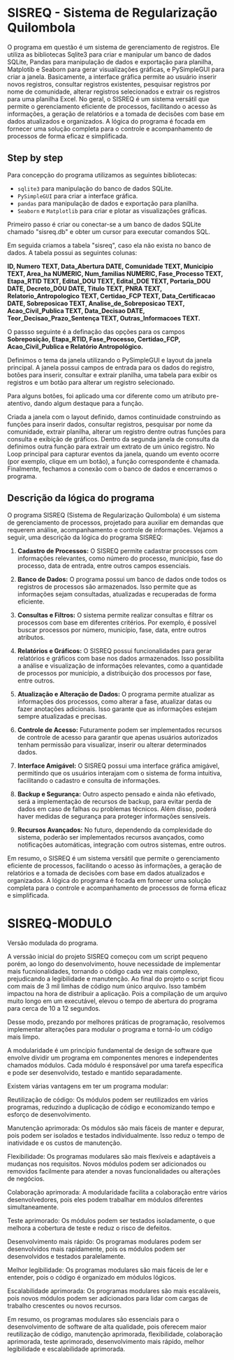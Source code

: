# SISREQ - Sistema de Regularização Quilombola

<p>
 O programa em questão é um sistema de gerenciamento de registros. Ele utiliza as bibliotecas Sqlite3 para criar e manipular um banco de dados SQLite, Pandas para manipulação de dados e exportação para planilha, Matplotib e Seaborn para gerar visualizações gráficas, e PySimpleGUI para criar a janela. Basicamente, a interface gráfica permite ao usuário inserir novos registros, consultar registros existentes, pesquisar registros por nome de comunidade, alterar registros selecionados e extrair os registros para uma planilha Excel. No geral, o SISREQ é um sistema versátil que permite o gerenciamento eficiente de processos, facilitando o acesso às informações, a geração de relatórios e a tomada de decisões com base em dados atualizados e organizados. A lógica do programa é focada em fornecer uma solução completa para o controle e acompanhamento de processos de forma eficaz e simplificada.
</p>

## Step by step

<p>
  Para concepção do programa utilizamos as seguintes bibliotecas:

   - `sqlite3` para manipulação do banco de dados SQLite.
   - `PySimpleGUI` para criar a interface gráfica.
   - `pandas` para manipulação de dados e exportação para planilha.
   - `Seaborn` e `Matplotlib` para criar e plotar as visualizações gráficas.
</p>
  
<p>
  Primeiro passo é criar ou conectar-se a um banco de dados SQLite chamado "sisreq.db" e obter um cursor para executar comandos SQL.
  
  Em seguida criamos a tabela "sisreq", caso ela não exista no banco de dados. A tabela possui as seguintes colunas: 
  
  **ID,
    Numero TEXT,
    Data_Abertura DATE,
    Comunidade TEXT,
    Municipio TEXT,
    Area_ha NUMERIC,
    Num_familias NUMERIC,
    Fase_Processo TEXT,
    Etapa_RTID TEXT,
    Edital_DOU TEXT,
    Edital_DOE TEXT,
    Portaria_DOU DATE,
    Decreto_DOU DATE,
    Titulo TEXT,
    PNRA TEXT,
    Relatorio_Antropologico TEXT,
    Certidao_FCP TEXT,
    Data_Certificacao DATE,
    Sobreposicao TEXT,
    Analise_de_Sobreposicao TEXT,
    Acao_Civil_Publica TEXT,
    Data_Decisao DATE,
    Teor_Decisao_Prazo_Sentença TEXT,
    Outras_Informacoes TEXT.**
  
  O passso seguinte é a definação das opções para os campos **Sobreposição, Etapa_RTID, Fase_Processo, Certidao_FCP, Acao_Civil_Publica e Relatório Antropológico.**

  Definimos o tema da janela utilizando o PySimpleGUI e layout da janela principal. A janela possui campos de entrada para os dados do registro, botões para inserir, consultar e extrair planilha, uma tabela para exibir os registros e um botão para alterar um registro selecionado.

 Para alguns botões, foi aplicado uma cor diferente como um atributo pre-atentivo, dando algum destaque para a função.
  
  Criada a janela com o layout definido, damos continuidade construindo as funções para inserir dados, consultar registros, pesquisar por nome da comunidade, extrair planilha, alterar um registro dentre outras funções para consulta e exibição de gráficos. Dentro da segunda janela de consulta da definimos outra função para extrair um extrato de um único registro.
  No Loop principal para capturar eventos da janela, quando um evento ocorre (por exemplo, clique em um botão), a função correspondente é chamada.
  Finalmente, fechamos a conexão com o banco de dados e encerramos o programa.
</p>

## Descrição da lógica do programa

<p>
  O programa SISREQ (Sistema de Regularização Quilombola) é um sistema de gerenciamento de processos, projetado para auxiliar em demandas que requerem análise, acompanhamento e controle de informações. Vejamos a seguir, uma descrição da lógica do programa SISREQ:

1. **Cadastro de Processos:** O SISREQ permite cadastrar processos com informações relevantes, como número do processo, município, fase do processo, data de entrada, entre outros campos essenciais.

2. **Banco de Dados:** O programa possui um banco de dados onde todos os registros de processos são armazenados. Isso permite que as informações sejam consultadas, atualizadas e recuperadas de forma eficiente.

3. **Consultas e Filtros:** O sistema permite realizar consultas e filtrar os processos com base em diferentes critérios. Por exemplo, é possível buscar processos por número, município, fase, data, entre outros atributos.

4. **Relatórios e Gráficos:** O SISREQ possui funcionalidades para gerar relatórios e gráficos com base nos dados armazenados. Isso possibilita a análise e visualização de informações relevantes, como a quantidade de processos por município, a distribuição dos processos por fase, entre outros.

5. **Atualização e Alteração de Dados:** O programa permite atualizar as informações dos processos, como alterar a fase, atualizar datas ou fazer anotações adicionais. Isso garante que as informações estejam sempre atualizadas e precisas.

6. **Controle de Acesso:** Futuramente podem ser implementados recursos de controle de acesso para garantir que apenas usuários autorizados tenham permissão para visualizar, inserir ou alterar determinados dados.

7. **Interface Amigável:** O SISREQ possui uma interface gráfica amigável, permitindo que os usuários interajam com o sistema de forma intuitiva, facilitando o cadastro e consulta de informações.

8. **Backup e Segurança:** Outro aspecto pensado e ainda não efetivado, será a implementação de recursos de backup, para evitar perda de dados em caso de falhas ou problemas técnicos. Além disso, poderá haver medidas de segurança para proteger informações sensíveis.

9. **Recursos Avançados:** No futuro, dependendo da complexidade do sistema, poderão ser implementados recursos avançados, como notificações automáticas, integração com outros sistemas, entre outros.

Em resumo, o SISREQ é um sistema versátil que permite o gerenciamento eficiente de processos, facilitando o acesso às informações, a geração de relatórios e a tomada de decisões com base em dados atualizados e organizados. A lógica do programa é focada em fornecer uma solução completa para o controle e acompanhamento de processos de forma eficaz e simplificada.
</p>

# SISREQ-MODULO
Versão modulada do programa.

A verssão inicial do projeto SISREQ começou com um script pequeno porém, ao longo do desenvolvimento, houve necessidade de implementar mais fucnionalidades, tornando o código cada vez mais complexo, prejudicando a legibilidade e manutenção. Ao final do projeto o script ficou com mais de 3 mil limhas de código num único arquivo. Isso também impactou na hora de distribuir a aplicação. Pois a compilação de um arquivo muito longo em um executável, elevou o tempo de abertura do programa para cerca de 10 a 12 segundos.

Desse modo, prezando por melhores práticas de programação, resolvemos implementar alterações para modular o programa e torná-lo um código mais limpo.

A modularidade é um princípio fundamental de design de software que envolve dividir um programa em componentes menores e independentes chamados módulos. Cada módulo é responsável por uma tarefa específica e pode ser desenvolvido, testado e mantido separadamente.

Existem várias vantagens em ter um programa modular:

Reutilização de código: Os módulos podem ser reutilizados em vários programas, reduzindo a duplicação de código e economizando tempo e esforço de desenvolvimento.

Manutenção aprimorada: Os módulos são mais fáceis de manter e depurar, pois podem ser isolados e testados individualmente. Isso reduz o tempo de inatividade e os custos de manutenção.

Flexibilidade: Os programas modulares são mais flexíveis e adaptáveis a mudanças nos requisitos. Novos módulos podem ser adicionados ou removidos facilmente para atender a novas funcionalidades ou alterações de negócios.

Colaboração aprimorada: A modularidade facilita a colaboração entre vários desenvolvedores, pois eles podem trabalhar em módulos diferentes simultaneamente.

Teste aprimorado: Os módulos podem ser testados isoladamente, o que melhora a cobertura de teste e reduz o risco de defeitos.

Desenvolvimento mais rápido: Os programas modulares podem ser desenvolvidos mais rapidamente, pois os módulos podem ser desenvolvidos e testados paralelamente.

Melhor legibilidade: Os programas modulares são mais fáceis de ler e entender, pois o código é organizado em módulos lógicos.

Escalabilidade aprimorada: Os programas modulares são mais escaláveis, pois novos módulos podem ser adicionados para lidar com cargas de trabalho crescentes ou novos recursos.

Em resumo, os programas modulares são essenciais para o desenvolvimento de software de alta qualidade, pois oferecem maior reutilização de código, manutenção aprimorada, flexibilidade, colaboração aprimorada, teste aprimorado, desenvolvimento mais rápido, melhor legibilidade e escalabilidade aprimorada.
